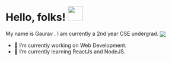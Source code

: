 # Hello, folks! <img src="https://raw.githubusercontent.com/MartinHeinz/MartinHeinz/master/wave.gif" width="40px"> 
My name is Gaurav . I am currently a 2nd year CSE undergrad.
<img align="center" src="https://github-readme-stats.vercel.app/api/top-langs/?username=<USERNAME>&theme=<THEME_NAME>" />


- 🔭 I’m currently working on Web Development.
- 🌱 I’m currently learning ReactJs and NodeJS. 


